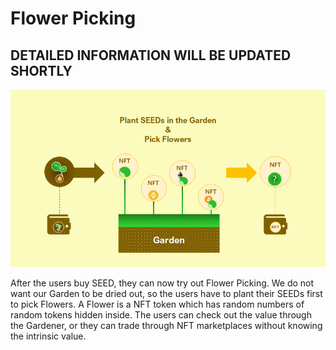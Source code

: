 # Flower Picking

## DETAILED **INFORMATION WILL BE UPDATED SHORTLY**

![](../../.gitbook/assets/image%20%2831%29.png)

After the users buy SEED, they can now try out Flower Picking. We do not want our Garden to be dried out, so the users have to plant their SEEDs first to pick Flowers. A Flower is a NFT token which has random numbers of random tokens hidden inside. The users can check out the value through the Gardener, or they can trade through NFT marketplaces without knowing the intrinsic value.

